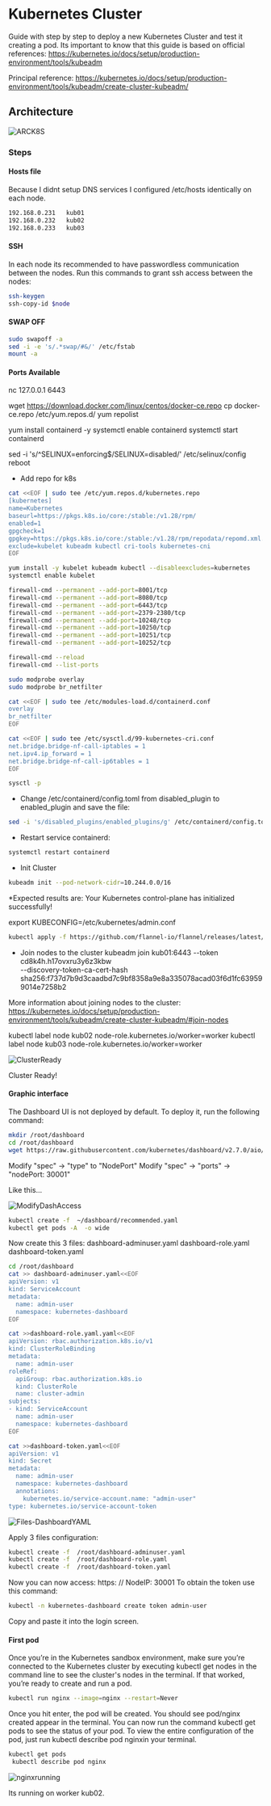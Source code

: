 # Kubernetes Cluster
Guide with step by step to deploy a new Kubernetes Cluster and test it creating a pod.
Its important to know that this guide is based on official references: 
https://kubernetes.io/docs/setup/production-environment/tools/kubeadm

Principal reference: https://kubernetes.io/docs/setup/production-environment/tools/kubeadm/create-cluster-kubeadm/

## Architecture
![ARCK8S](image-10.png)

### Steps
#### Hosts file
Because I didnt setup DNS services I configured /etc/hosts identically on each node.

```bash
192.168.0.231   kub01
192.168.0.232   kub02
192.168.0.233   kub03
```

#### SSH
In each node its recommended to have passwordless communication between the nodes.
Run this commands to grant ssh access between the nodes:

```bash
ssh-keygen
ssh-copy-id $node
```

#### SWAP OFF
```bash
sudo swapoff -a
sed -i -e 's/.*swap/#&/' /etc/fstab
mount -a
```

#### Ports Available
nc 127.0.0.1 6443

 wget https://download.docker.com/linux/centos/docker-ce.repo
 cp docker-ce.repo /etc/yum.repos.d/
yum repolist

yum install containerd -y
systemctl enable containerd
systemctl start containerd


sed -i 's/^SELINUX=enforcing$/SELINUX=disabled/' /etc/selinux/config
reboot

- Add repo for k8s
```bash
cat <<EOF | sudo tee /etc/yum.repos.d/kubernetes.repo
[kubernetes]
name=Kubernetes
baseurl=https://pkgs.k8s.io/core:/stable:/v1.28/rpm/
enabled=1
gpgcheck=1
gpgkey=https://pkgs.k8s.io/core:/stable:/v1.28/rpm/repodata/repomd.xml.key
exclude=kubelet kubeadm kubectl cri-tools kubernetes-cni
EOF
```
```bash
yum install -y kubelet kubeadm kubectl --disableexcludes=kubernetes
systemctl enable kubelet

firewall-cmd --permanent --add-port=8001/tcp
firewall-cmd --permanent --add-port=8080/tcp
firewall-cmd --permanent --add-port=6443/tcp
firewall-cmd --permanent --add-port=2379-2380/tcp
firewall-cmd --permanent --add-port=10248/tcp
firewall-cmd --permanent --add-port=10250/tcp
firewall-cmd --permanent --add-port=10251/tcp
firewall-cmd --permanent --add-port=10252/tcp

firewall-cmd --reload
firewall-cmd --list-ports

sudo modprobe overlay
sudo modprobe br_netfilter

cat <<EOF | sudo tee /etc/modules-load.d/containerd.conf
overlay
br_netfilter
EOF

cat <<EOF | sudo tee /etc/sysctl.d/99-kubernetes-cri.conf
net.bridge.bridge-nf-call-iptables = 1
net.ipv4.ip_forward = 1
net.bridge.bridge-nf-call-ip6tables = 1
EOF

sysctl -p
```


- Change /etc/containerd/config.toml from disabled_plugin to enabled_plugin and save the file:
```bash
sed -i 's/disabled_plugins/enabled_plugins/g' /etc/containerd/config.toml
```

- Restart service containerd: 
```bash
systemctl restart containerd
```

- Init Cluster
```bash
kubeadm init --pod-network-cidr=10.244.0.0/16
```
*Expected results are: 
Your Kubernetes control-plane has initialized successfully!

export KUBECONFIG=/etc/kubernetes/admin.conf

```bash
kubectl apply -f https://github.com/flannel-io/flannel/releases/latest/download/kube-flannel.yml
```

- Join nodes to the cluster
kubeadm join kub01:6443 --token cd8k4h.h17ovxru3y6z3kbw \
        --discovery-token-ca-cert-hash sha256:f737d7b9d3caadbd7c9bf8358a9e8a335078acad03f6d1fc639599014e7258b2

More information about joining nodes to the cluster: https://kubernetes.io/docs/setup/production-environment/tools/kubeadm/create-cluster-kubeadm/#join-nodes

kubectl label node kub02 node-role.kubernetes.io/worker=worker
kubectl label node kub03 node-role.kubernetes.io/worker=worker

![ClusterReady](image-6.png)

Cluster Ready!

#### Graphic interface
The Dashboard UI is not deployed by default. To deploy it, run the following command:

```bash
mkdir /root/dashboard
cd /root/dashboard
wget https://raw.githubusercontent.com/kubernetes/dashboard/v2.7.0/aio/deploy/recommended.yaml
```

Modify "spec" -> "type" to "NodePort"
Modify "spec" -> "ports" -> "nodePort: 30001"

Like this...

![ModifyDashAccess](image-8.png)

```bash
kubectl create -f  ~/dashboard/recommended.yaml
kubectl get pods -A  -o wide
```

Now create this 3 files:
dashboard-adminuser.yaml
dashboard-role.yaml
dashboard-token.yaml

```bash
cd /root/dashboard
cat >> dashboard-adminuser.yaml<<EOF
apiVersion: v1
kind: ServiceAccount
metadata:
  name: admin-user
  namespace: kubernetes-dashboard
EOF

cat >>dashboard-role.yaml.yaml<<EOF
apiVersion: rbac.authorization.k8s.io/v1
kind: ClusterRoleBinding
metadata:
  name: admin-user
roleRef:
  apiGroup: rbac.authorization.k8s.io
  kind: ClusterRole
  name: cluster-admin
subjects:
- kind: ServiceAccount
  name: admin-user
  namespace: kubernetes-dashboard
EOF

cat >>dashboard-token.yaml<<EOF
apiVersion: v1
kind: Secret
metadata:
  name: admin-user
  namespace: kubernetes-dashboard
  annotations:
    kubernetes.io/service-account.name: "admin-user"
type: kubernetes.io/service-account-token

```
![Files-DashboardYAML](image-9.png)

Apply 3 files configuration:

```bash
kubectl create -f  /root/dashboard-adminuser.yaml
kubectl create -f  /root/dashboard-role.yaml
kubectl create -f  /root/dashboard-token.yaml
```

Now you can now access: https: // NodeIP: 30001
To obtain the token use this command:

```bash
kubectl -n kubernetes-dashboard create token admin-user
```

Copy and paste it into the login screen.

#### First pod
Once you’re in the Kubernetes sandbox environment, make sure you’re connected to the Kubernetes cluster by executing kubectl get nodes in the command line to see the cluster's nodes in the terminal. If that worked, you’re ready to create and run a pod.

```bash
kubectl run nginx --image=nginx --restart=Never
```

Once you hit enter, the pod will be created. You should see pod/nginx created appear in the terminal.
You can now run the command kubectl get pods to see the status of your pod. To view the entire configuration of the pod, just run kubectl describe pod nginxin your terminal.

```bash
kubectl get pods
 kubectl describe pod nginx
```

![nginxrunning](image-7.png)

Its running on worker kub02.








